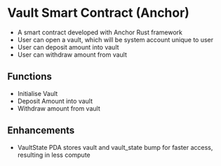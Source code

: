 # Vault Smart Contract (Anchor)

- A smart contract developed with Anchor Rust framework
- User can open a vault, which will be system account unique to user
- User can deposit amount into vault
- User can withdraw amount from vault

## Functions

- Initialise Vault
- Deposit Amount into vault
- Withdraw amount from vault

## Enhancements

- VaultState PDA stores vault and vault_state bump for faster access, resulting in less compute

